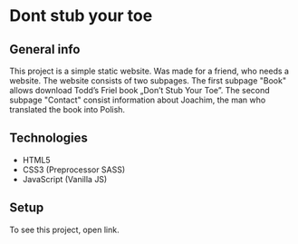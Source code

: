 # Dont stub your toe

## General info

This project is a simple static website. Was made for a friend, who needs a website. The website consists of two subpages. The first subpage "Book" allows download Todd’s
Friel book „Don’t Stub Your Toe”. The second subpage "Contact" consist information about Joachim, the man who translated the book into Polish.

## Technologies

-   HTML5
-   CSS3 (Preprocessor SASS)
-   JavaScript (Vanilla JS)

## Setup

To see this project, open link.
